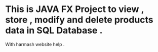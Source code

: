 # This is JAVA FX Project to view , store , modify and delete products data in SQL Database .

With harmash website help .
